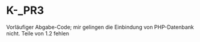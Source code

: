 # K-_PR3
Vorläufiger Abgabe-Code; mir gelingen die Einbindung von PHP-Datenbank nicht. Teile von 1.2 fehlen 
